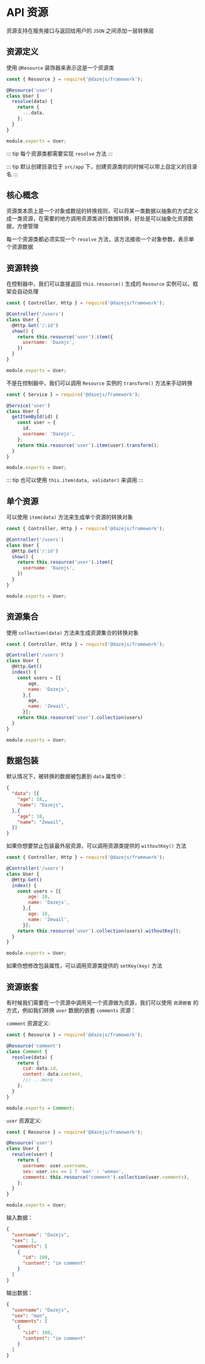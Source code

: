 # API 资源

资源支持在服务接口与返回给用户的 `JSON` 之间添加一层转换层

## 资源定义

使用 `@Resource` 装饰器来表示这是一个资源类

```js
const { Resource } = require('@dazejs/framework');

@Resource('user')
class User {
  resolve(data) {
    return {
      ...data,
    };
  }
}

module.exports = User;
```

::: tip
每个资源类都需要实现 `resolve` 方法 
:::
<!-- 
我们也可以使用 `Daze CLI` 工具创建控制器：

```bash
daze make resource <resourceName>
```

例如，创建一个 `User` 资源类：

```bash
daze make resource resource/user
``` -->

::: tip
默认创建目录位于 `src/app` 下，创建资源类的的时候可以带上自定义的目录名
:::

## 核心概念

资源类本质上是一个对象或数组的转换规则，可以将某一类数据以抽象的方式定义成一类资源，在需要的地方调用资源类进行数据转换，好处是可以抽象化资源数据，方便管理

每一个资源类都必须实现一个 `resolve` 方法，该方法接收一个对象参数，表示单个资源数据 

## 资源转换

在控制器中，我们可以直接返回 `this.resource()` 生成的 `Resource` 实例可以，框架会自动处理

```js
const { Controller, Http } = require('@dazejs/framework');

@Controller('/users')
class User {
  @Http.Get('/:id')
  show() {
    return this.resource('user').item({
      username: 'Dazejs',
    })
  }
}

module.exports = User;
```

不是在控制器中，我们可以调用 `Resource` 实例的 `transform()` 方法来手动转换


```js
const { Service } = require('@dazejs/framework');

@Service('user')
class User {
  getItemById(id) {
    const user = {
      id,
      username: 'Dazejs',
    };
    return this.resource('user').item(user).transform();
  }
}

module.exports = User;
```
::: tip
也可以使用 `this.item(data, validator)` 来调用
:::

## 单个资源

可以使用 `item(data)` 方法来生成单个资源的转换对象

```js
const { Controller, Http } = require('@dazejs/framework');

@Controller('/users')
class User {
  @Http.Get('/:id')
  show() {
    return this.resource('user').item({
      username: 'Dazejs',
    })
  }
}

module.exports = User;
```

## 资源集合

使用 `collection(data)` 方法来生成资源集合的转换对象

```js
const { Controller, Http } = require('@dazejs/framework');

@Controller('/users')
class User {
  @Http.Get()
  index() {
    const users = [{
        age,
        name: 'Dazejs',
      },{
        age,
        name: 'Zewail',
      }];
    return this.resource('user').collection(users)
  }
}

module.exports = User;
```

## 数据包装

默认情况下，被转换的数据被包裹到 `data` 属性中：

```json
{
  "data": [{
    "age": 18,,
    "name": "Dazejs",
  },{
    "age": 18,
    "name": "Zewail",
  }]
}
```

如果你想要禁止包装最外层资源，可以调用资源类提供的 `withoutKey()` 方法

```js
const { Controller, Http } = require('@dazejs/framework');

@Controller('/users')
class User {
  @Http.Get()
  index() {
    const users = [{
        age: 18,
        name: 'Dazejs',
      },{
        age: 18,
        name: 'Zewail',
      }];
    return this.resource('user').collection(users).withoutKey();
  }
}

module.exports = User;
```

如果你想修改包装属性，可以调用资源类提供的 `setKey(key)` 方法

## 资源嵌套

有时候我们需要在一个资源中调用另一个资源做为资源，我们可以使用 `资源嵌套` 的方式，例如我们转换 `user` 数据的嵌套 `comments` 资源：

`comment` 资源定义:

```js {7}
const { Resource } = require('@dazejs/framework');

@Resource('comment')
class Comment {
  resolve(data) {
    return {
      cid: data.id,
      content: data.content,
      /// ...more
    };
  }
}

module.exports = Comment;
```

`user` 资源定义:

```js {8}
const { Resource } = require('@dazejs/framework');

@Resource('user')
class User {
  resolve(user) {
    return {
      username: user.username,
      sex: user.sex == 1 ? 'man' : 'woman',
      comments: this.resource('comment').collection(user.comments),
    };
  }
}

module.exports = User;
```

输入数据：

```json
{
  "username": "Dazejs",
  "sex": 1,
  "comments": [
    {
      "id": 100,
      "content": "im comment"
    }
  ]
}
```

输出数据：

```json {3,6}
{
  "username": "Dazejs",
  "sex": "man",
  "comments": [
    {
      "cid": 100,
      "content": "im comment"
    }
  ]
}
```